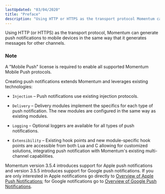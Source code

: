 ```yaml
---
lastUpdated: "03/04/2020"
title: "Preface"
description: "Using HTTP or HTTPS as the transport protocol Momentum can generate push notifications to mobile devices in the same way that it generates messages for other channels A Mobile Push license is required to enable all supported Momentum Mobile Push protocols Creating push notifications extends Momentum and leverages existing technologies..."
---
```


Using HTTP (or HTTPS) as the transport protocol, Momentum can generate push notifications to mobile devices in the same way that it generates messages for other channels.

### Note

A "Mobile Push" license is required to enable all supported Momentum Mobile Push protocols.

Creating push notifications extends Momentum and leverages existing technologies:

*   `Injection` – Push notifications use existing injection protocols.

*   `Delivery` – Delivery modules implement the specifics for each type of push notification. The new modules are configured in the same way as existing modules.

*   `Logging` – Optional loggers are available for all types of push notifications.

*   `Extensibility` – Existing hook points and new module-specific hook points are accessible from both Lua and C allowing for customized solutions, integrating push notification with Momentum's existing multi-channel capabilities.

Momentum version 3.5.4 introduces support for Apple push notifications and version 3.5.5 introduces support for Google push notifications. If you are only interested in Apple notifications go directly to [Overview of Apple Push Notifications](/momentum/3/3-push/push-apple#apns.overview.start); for Google notifications go to [Overview of Google Push Notifications](/momentum/3/3-push/push-google#gcm.overview.start).